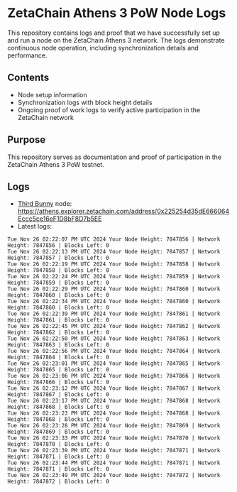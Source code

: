 # ZetaChain Athens 3 PoW Node Logs
This repository contains logs and proof that we have successfully set up and run a node on the ZetaChain Athens 3 network. The logs demonstrate continuous node operation, including synchronization details and performance.

## Contents
- Node setup information
- Synchronization logs with block height details
- Ongoing proof of work logs to verify active participation in the ZetaChain network

## Purpose
This repository serves as documentation and proof of participation in the ZetaChain Athens 3 PoW testnet.

## Logs

- [Third Bunny](https://thirdbunny.xyz/) node: https://athens.explorer.zetachain.com/address/0x225254d35dE666064Eccc5ce16eF1D8bF8D7b5EE
- Latest logs:
```
Tue Nov 26 02:22:07 PM UTC 2024 Your Node Height: 7847856 | Network Height: 7847856 | Blocks Left: 0
Tue Nov 26 02:22:13 PM UTC 2024 Your Node Height: 7847857 | Network Height: 7847857 | Blocks Left: 0
Tue Nov 26 02:22:19 PM UTC 2024 Your Node Height: 7847858 | Network Height: 7847858 | Blocks Left: 0
Tue Nov 26 02:22:24 PM UTC 2024 Your Node Height: 7847859 | Network Height: 7847859 | Blocks Left: 0
Tue Nov 26 02:22:29 PM UTC 2024 Your Node Height: 7847860 | Network Height: 7847860 | Blocks Left: 0
Tue Nov 26 02:22:34 PM UTC 2024 Your Node Height: 7847860 | Network Height: 7847860 | Blocks Left: 0
Tue Nov 26 02:22:39 PM UTC 2024 Your Node Height: 7847861 | Network Height: 7847861 | Blocks Left: 0
Tue Nov 26 02:22:45 PM UTC 2024 Your Node Height: 7847862 | Network Height: 7847862 | Blocks Left: 0
Tue Nov 26 02:22:50 PM UTC 2024 Your Node Height: 7847863 | Network Height: 7847863 | Blocks Left: 0
Tue Nov 26 02:22:56 PM UTC 2024 Your Node Height: 7847864 | Network Height: 7847864 | Blocks Left: 0
Tue Nov 26 02:23:01 PM UTC 2024 Your Node Height: 7847865 | Network Height: 7847865 | Blocks Left: 0
Tue Nov 26 02:23:06 PM UTC 2024 Your Node Height: 7847866 | Network Height: 7847866 | Blocks Left: 0
Tue Nov 26 02:23:12 PM UTC 2024 Your Node Height: 7847867 | Network Height: 7847867 | Blocks Left: 0
Tue Nov 26 02:23:17 PM UTC 2024 Your Node Height: 7847868 | Network Height: 7847868 | Blocks Left: 0
Tue Nov 26 02:23:23 PM UTC 2024 Your Node Height: 7847868 | Network Height: 7847868 | Blocks Left: 0
Tue Nov 26 02:23:28 PM UTC 2024 Your Node Height: 7847869 | Network Height: 7847869 | Blocks Left: 0
Tue Nov 26 02:23:33 PM UTC 2024 Your Node Height: 7847870 | Network Height: 7847870 | Blocks Left: 0
Tue Nov 26 02:23:39 PM UTC 2024 Your Node Height: 7847871 | Network Height: 7847871 | Blocks Left: 0
Tue Nov 26 02:23:44 PM UTC 2024 Your Node Height: 7847871 | Network Height: 7847871 | Blocks Left: 0
Tue Nov 26 02:23:49 PM UTC 2024 Your Node Height: 7847872 | Network Height: 7847872 | Blocks Left: 0
```
